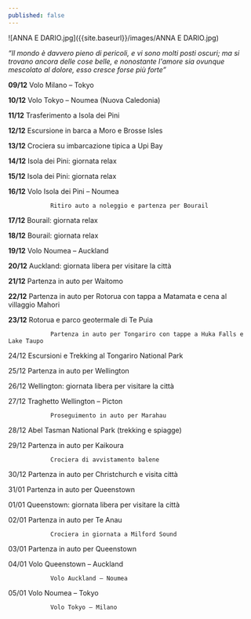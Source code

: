 ```yaml
---
published: false
---
```

![ANNA E DARIO.jpg]({{site.baseurl}}/images/ANNA E DARIO.jpg)

_“Il mondo è davvero pieno di pericoli, e vi sono molti posti oscuri; ma si trovano ancora delle cose belle, e nonostante l'amore sia ovunque mescolato al dolore, esso cresce forse più forte”_


**09/12**       Volo Milano – Tokyo

**10/12**       Volo Tokyo – Noumea (Nuova Caledonia)

**11/12**       Trasferimento a Isola dei Pini

**12/12**       Escursione in barca a Moro e Brosse Isles

**13/12**       Crociera su imbarcazione tipica a Upi Bay

**14/12**       Isola dei Pini: giornata relax         

**15/12**       Isola dei Pini: giornata relax

**16/12**       Volo Isola dei Pini – Noumea

                Ritiro auto a noleggio e partenza per Bourail

**17/12**       Bourail: giornata relax

**18/12**       Bourail: giornata relax

**19/12**       Volo Noumea – Auckland

**20/12**       Auckland: giornata libera per visitare la città

**21/12**       Partenza in auto per Waitomo

**22/12**       Partenza in auto per Rotorua con tappa a Matamata e cena al villaggio  Mahori

**23/12**       Rotorua e parco geotermale di Te Puia

                Partenza in auto per Tongariro con tappe a Huka Falls e Lake Taupo

24/12       Escursioni e Trekking al Tongariro National Park

25/12       Partenza in auto per Wellington

26/12       Wellington: giornata libera per visitare la città

27/12       Traghetto Wellington – Picton

                Proseguimento in auto per Marahau 

28/12       Abel Tasman National Park (trekking e spiagge)

29/12       Partenza in auto per Kaikoura 

                Crociera di avvistamento balene

30/12       Partenza in auto per Christchurch e visita città 

31/01       Partenza in auto per Queenstown

01/01       Queenstown: giornata libera per visitare la città

02/01       Partenza in auto per Te Anau 

                Crociera in giornata a Milford Sound

03/01       Partenza in auto per Queenstown

04/01       Volo Queenstown – Auckland

                Volo Auckland – Noumea

05/01       Volo Noumea – Tokyo

                Volo Tokyo – Milano

